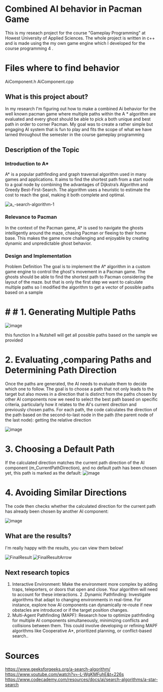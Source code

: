 
 # Combined AI behavior in Pacman Game
This is my reseach project for the course "Gameplay Programming" at Howest University of Applied Sciences.
The whole project is written in c++ and is made using the my own game engine which I developed for the course programming 4 . 
# Files where to find behavior 
AiComponent.h
AiComponent.cpp

## What is this project about?
In my research I'm figuring out how to make a combined Ai behavior for the well known pacman game  where multiple paths within the A * algorithm
are evaluated and every ghost should be able to pick a both unique  and best path in order to corner Pacman. 
My goal was to create a rather simple but engaging AI system that is fun to play and fits the scope of what we have
larned throughout the semester in the course gameplay programming 
## Description of the Topic
 ### Introduction to A*
A* is a popular pathfinding and graph traversal algorithm used in many games and applications. It aims to find the shortest path from a start node to a goal node by combining the advantages of Dijkstra’s Algorithm and Greedy Best-First-Search. The algorithm uses a heuristic to estimate the cost to reach the goal, making it both complete and optimal.

![a_-search-algorithm-1](https://github.com/user-attachments/assets/7113c452-3157-490b-b493-59c3b6664fc6)

### Relevance to Pacman
In the context of the Pacman game, A* is used to navigate the ghosts intelligently around the maze, chasing Pacman or fleeing to their home base. This makes the game more challenging and enjoyable by creating dynamic and unpredictable ghost behavior.

### Design and Implementation
Problem Definition
The goal is to implement the A* algorithm in a custom game engine to control the ghost's movement in a Pacman game. The ghosts should be able to find the shortest path to Pacman considering the layout of the maze.
but that is only the first step we want to calculate multiple paths so I modified the algorithm to get a vector of possible paths based on a sample 
# # # 1. Generating Multiple Paths

![image](https://github.com/user-attachments/assets/4d32ce7c-45be-4897-92c2-a57727347714)

this function In a Nutshell will get all possible paths based on the sample we provided 

# 2. Evaluating ,comparing Paths and Determining Path Direction
Once the paths are generated, the AI needs to evaluate them to decide which one to follow. The goal is to choose a path that not only leads to the target but also moves in a direction that is distinct from the paths chosen by other AI components
 now we need to select the best path based on specific criteria, particularly how it relates to the AI's current direction and previously chosen paths. 
For each path, the code calculates the direction of the path based on the second-to-last node in the path (the parent node of the last node): 
getting the relative direction 

![image](https://github.com/user-attachments/assets/5c14de16-deb6-4407-be91-96d269691fd7)


# 3. Choosing a Default Path
If the calculated direction matches the current path direction of the AI component (m_CurrentPathDirection), and no default path has been chosen yet, this path is marked as the default:
![image](https://github.com/user-attachments/assets/1affe1b3-3c46-4a8c-97ec-3a075756310d)

# 4. Avoiding Similar Directions
The code then checks whether the calculated direction for the current path has already been chosen by another AI component:

![image](https://github.com/user-attachments/assets/8200f5d8-54e4-4f7a-a68d-fdf7c69c5ea3)

## What are the results?
I'm really happy with the results, you can view them below!

![FinalResult](https://user-images.githubusercontent.com/114002276/211960929-d0a7d5a7-d0a8-4c7d-9967-1125ca6055a5.gif)
![FinalResultArrow](https://user-images.githubusercontent.com/114002276/211961935-77390449-14b0-4cda-86ac-f304d3d73a55.gif)

## Next research topics
1. Interactive Environment: Make the environment more complex by adding traps, teleporters, or doors that open and close. Your algorithm will need to account for these interactions.
2 .Dynamic Pathfinding: Investigate algorithms that adapt to changing environments in real-time. For instance, explore how AI components can dynamically re-route if new obstacles are introduced or if the target position changes.
 3. Multi-Agent Pathfinding (MAPF): Research how to optimize pathfinding for multiple AI components simultaneously, minimizing conflicts and collisions between them. This could involve developing or refining MAPF algorithms like Cooperative A*, prioritized planning, or conflict-based search..

# Sources
https://www.geeksforgeeks.org/a-search-algorithm/
https://www.youtube.com/watch?v=-L-WgKMFuhE&t=226s
https://www.codecademy.com/resources/docs/ai/search-algorithms/a-star-search
